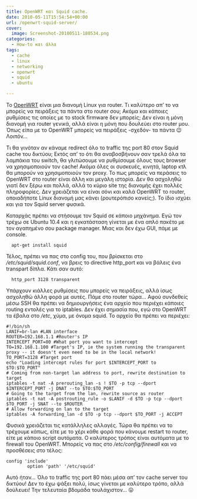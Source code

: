```yaml
---
title: OpenWRT και Squid cache.
date: 2010-05-11T15:54:54+00:00
url: /openwrt-squid-server/
cover:
  image: Screenshot-20100511-180534.png
categories:
  - How-to και άλλα
tags:
  - cache
  - linux
  - networking
  - openwrt
  - squid
  - ubuntu

---
```

Το [OpenWRT](http://openwrt.org/) είναι μια διανομή Linux για router. Τι καλύτερο απ&#8217; το να μπορείς να πειράξεις τα πάντα στο router σου; Ακόμα και κάποιες ρυθμίσεις τις οποίες με το stock firmware δεν μπορείς; Δεν είναι η μόνη διανομή για router γενικά, αλλά είναι η μόνη που δουλεύει στο router μου. Όπως είπα με το OpenWRT μπορείς να πειράξεις -σχεδόν- τα πάντα 😉 Λοιπόν&#8230;  


Τι θα γινόταν αν κάναμε redirect όλο το traffic της port 80 στον Squid cache του δικτύου; Εκτός απ&#8217; το ότι θα αναβοσβήνουν σαν τρελά όλα τα λαμπάκια του switch, θα γλιτώσουμε να ρυθμίσουμε όλους τους browser να χρησιμοποιούν τον cache! Ακόμα όλες οι συσκευές, κινητά, laptop κτλ θα μπορούν να χρησιμοποιούν τον proxy. Το πως μπορείς να περάσεις το OpenWRT στο router είναι άλλη και μεγάλη ιστορία. Δεν θα ασχοληθώ γιατί δεν ξέρω και πολλά, αλλά το κύριο site της διανομής έχει πολλές πληροφορίες. Δεν χρειάζεται να είναι σόνι και καλά OpenWRT το router, οποιαδήποτε Linux διανομή μας κάνει (ρουτερόπισο κανείς;). Το ίδιο ισχύει και για τον Squid server φυσικά.

Καταρχάς πρέπει να στήσουμε τον Squid σε κάποιο μηχάνημα. Εγώ τον τρέχω σε Ubuntu 10.4 και η εγκατάσταση γίνεται με ένα απλό πακέτο με τον αγαπημένο σου package manager. Μιας και δεν έχω GUI, πάμε με console.

```
  apt-get install squid
```

Τέλος, πρέπει να πας στο config του, που βρίσκεται στο _/etc/squid/squid.conf_, να βρεις το directive http_port και να βάλεις ένα transpart δίπλα. Κάτι σαν αυτό:

```
  http_port 3128 transparent
```

Υπάρχουν κιάλλες ρυθμίσεις που μπορείς να πειράξεις, αλλά ίσως ασχοληθώ άλλη φορά με αυτές. Πάμε στο router τώρα&#8230; Αφού συνδεθείς μέσω SSH θα πρέπει να δημιουργήσεις ένα αρχείο που περιέχει κάποιες routing εντολές για το iptables. Δεν έχει σημασία που, εγώ στο OpenWRT τα έβαλα στο _/etc_, χύμα, με όνομα squid. Το αρχείο θα πρέπει να περιέχει:

```
#!/bin/sh
LANIF=br-lan #LAN interface
ROUTER=192.168.1.1 #Router's IP
INTERCEPT_PORT=80 #What port you want to intercept
TO=192.168.1.100 #Target's IP, ie the system running the transparent proxy -- it doesn't even need to be in the local network!
TO_PORT=3128 #Target port
echo "Loading intercept rules for port $INTERCEPT_PORT to $TO:$TO_PORT"
# Coming from non-target lan address to port, rewrite destination to target
iptables -t nat -A prerouting_lan -s ! $TO -p tcp --dport $INTERCEPT_PORT -j DNAT --to $TO:$TO_PORT
# Going to the target from the lan, rewrite source as router
iptables -t nat -A postrouting_rule -o $LANIF -d $TO -p tcp --dport $TO_PORT -j SNAT --to $ROUTER
# Allow forwarding on lan to the target
iptables -A forwarding_lan -d $TO -p tcp --dport $TO_PORT -j ACCEPT
```

Φυσικά χρειάζεται τις κατάλληλες αλλαγές. Τώρα θα πρέπει να το τρέχουμε κάπως, είτε με το χέρι κάθε φορά που κάνουμε restart το router, είτε με κάποιο script αυτόματα. Ο καλύτερος τρόπος είναι αυτόματα με το firewall του OpenWRT. Μπορείς να πας στο _/etc/config/firewall_ και να προσθέσεις στο τέλος:

```
config 'include'
        option 'path' '/etc/squid'
```

Αυτό ήταν&#8230; Όλο το traffic της port 80 πάει μέσα απ&#8217; τον cache server του δικτύου! Δεν το έχω ψάξει πολύ, ίσως γίνεται με καλύτερο τρόπο, αλλά δούλευει! Την τελευταία βδομάδα τουλάχιστον&#8230; 😛
